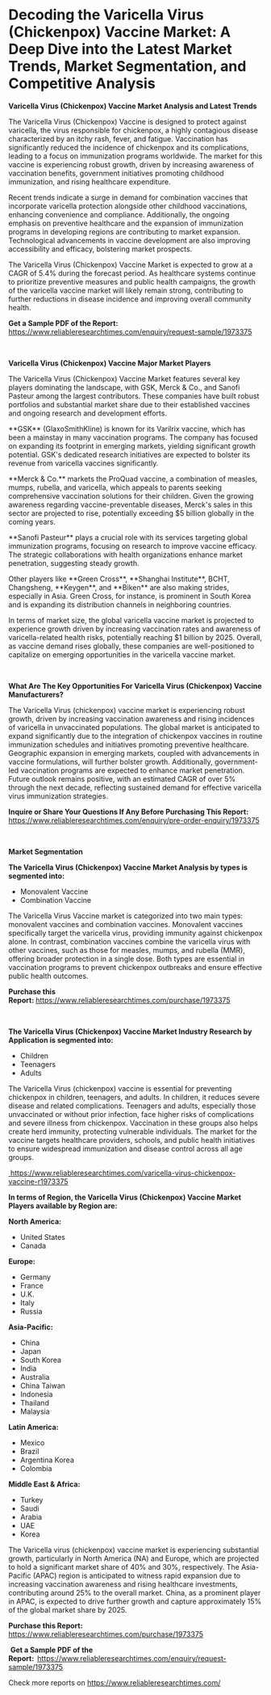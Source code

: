 <p><h1>Decoding the Varicella Virus (Chickenpox) Vaccine Market: A Deep Dive into the Latest Market Trends, Market Segmentation, and Competitive Analysis</h1></p><p><strong>Varicella Virus (Chickenpox) Vaccine Market Analysis and Latest Trends</strong></p>
<p><p>The Varicella Virus (Chickenpox) Vaccine is designed to protect against varicella, the virus responsible for chickenpox, a highly contagious disease characterized by an itchy rash, fever, and fatigue. Vaccination has significantly reduced the incidence of chickenpox and its complications, leading to a focus on immunization programs worldwide. The market for this vaccine is experiencing robust growth, driven by increasing awareness of vaccination benefits, government initiatives promoting childhood immunization, and rising healthcare expenditure.</p><p>Recent trends indicate a surge in demand for combination vaccines that incorporate varicella protection alongside other childhood vaccinations, enhancing convenience and compliance. Additionally, the ongoing emphasis on preventive healthcare and the expansion of immunization programs in developing regions are contributing to market expansion. Technological advancements in vaccine development are also improving accessibility and efficacy, bolstering market prospects.</p><p>The Varicella Virus (Chickenpox) Vaccine Market is expected to grow at a CAGR of 5.4% during the forecast period. As healthcare systems continue to prioritize preventive measures and public health campaigns, the growth of the varicella vaccine market will likely remain strong, contributing to further reductions in disease incidence and improving overall community health.</p></p>
<p><strong>Get a Sample PDF of the Report:&nbsp;</strong> <a href="https://www.reliableresearchtimes.com/enquiry/request-sample/1973375?utm_campaign=3187&utm_medium=2&utm_source=Github&utm_content=ia&utm_term=09032025&utm_id=varicella-virus-chickenpox-vaccine">https://www.reliableresearchtimes.com/enquiry/request-sample/1973375</a></p>
<p>&nbsp;</p>
<p><strong>Varicella Virus (Chickenpox) Vaccine Major Market Players</strong></p>
<p><p>The Varicella Virus (Chickenpox) Vaccine Market features several key players dominating the landscape, with GSK, Merck & Co., and Sanofi Pasteur among the largest contributors. These companies have built robust portfolios and substantial market share due to their established vaccines and ongoing research and development efforts.</p><p>**GSK** (GlaxoSmithKline) is known for its Varilrix vaccine, which has been a mainstay in many vaccination programs. The company has focused on expanding its footprint in emerging markets, yielding significant growth potential. GSK's dedicated research initiatives are expected to bolster its revenue from varicella vaccines significantly.</p><p>**Merck & Co.** markets the ProQuad vaccine, a combination of measles, mumps, rubella, and varicella, which appeals to parents seeking comprehensive vaccination solutions for their children. Given the growing awareness regarding vaccine-preventable diseases, Merck's sales in this sector are projected to rise, potentially exceeding $5 billion globally in the coming years.</p><p>**Sanofi Pasteur** plays a crucial role with its services targeting global immunization programs, focusing on research to improve vaccine efficacy. The strategic collaborations with health organizations enhance market penetration, suggesting steady growth.</p><p>Other players like **Green Cross**, **Shanghai Institute**, BCHT, Changsheng, **Keygen**, and **Biken** are also making strides, especially in Asia. Green Cross, for instance, is prominent in South Korea and is expanding its distribution channels in neighboring countries.</p><p>In terms of market size, the global varicella vaccine market is projected to experience growth driven by increasing vaccination rates and awareness of varicella-related health risks, potentially reaching $1 billion by 2025. Overall, as vaccine demand rises globally, these companies are well-positioned to capitalize on emerging opportunities in the varicella vaccine market.</p></p>
<p>&nbsp;</p>
<p><strong>What Are The Key Opportunities For Varicella Virus (Chickenpox) Vaccine Manufacturers?</strong></p>
<p><p>The Varicella Virus (chickenpox) vaccine market is experiencing robust growth, driven by increasing vaccination awareness and rising incidences of varicella in unvaccinated populations. The global market is anticipated to expand significantly due to the integration of chickenpox vaccines in routine immunization schedules and initiatives promoting preventive healthcare. Geographic expansion in emerging markets, coupled with advancements in vaccine formulations, will further bolster growth. Additionally, government-led vaccination programs are expected to enhance market penetration. Future outlook remains positive, with an estimated CAGR of over 5% through the next decade, reflecting sustained demand for effective varicella virus immunization strategies.</p></p>
<p><strong>Inquire or Share Your Questions If Any Before Purchasing This Report:</strong> <a href="https://www.reliableresearchtimes.com/enquiry/pre-order-enquiry/1973375?utm_campaign=3187&utm_medium=2&utm_source=Github&utm_content=ia&utm_term=09032025&utm_id=varicella-virus-chickenpox-vaccine">https://www.reliableresearchtimes.com/enquiry/pre-order-enquiry/1973375</a></p>
<p>&nbsp;</p>
<p><strong>Market Segmentation</strong></p>
<p><strong>The Varicella Virus (Chickenpox) Vaccine Market Analysis by types is segmented into:</strong></p>
<p><ul><li>Monovalent Vaccine</li><li>Combination Vaccine</li></ul></p>
<p><p>The Varicella Virus Vaccine market is categorized into two main types: monovalent vaccines and combination vaccines. Monovalent vaccines specifically target the varicella virus, providing immunity against chickenpox alone. In contrast, combination vaccines combine the varicella virus with other vaccines, such as those for measles, mumps, and rubella (MMR), offering broader protection in a single dose. Both types are essential in vaccination programs to prevent chickenpox outbreaks and ensure effective public health outcomes.</p></p>
<p><strong>Purchase this Report:&nbsp;</strong><a href="https://www.reliableresearchtimes.com/purchase/1973375?utm_campaign=3187&utm_medium=2&utm_source=Github&utm_content=ia&utm_term=09032025&utm_id=varicella-virus-chickenpox-vaccine">https://www.reliableresearchtimes.com/purchase/1973375</a></p>
<p>&nbsp;</p>
<p><strong>The Varicella Virus (Chickenpox) Vaccine Market Industry Research by Application is segmented into:</strong></p>
<p><ul><li>Children</li><li>Teenagers</li><li>Adults</li></ul></p>
<p><p>The Varicella Virus (chickenpox) vaccine is essential for preventing chickenpox in children, teenagers, and adults. In children, it reduces severe disease and related complications. Teenagers and adults, especially those unvaccinated or without prior infection, face higher risks of complications and severe illness from chickenpox. Vaccination in these groups also helps create herd immunity, protecting vulnerable individuals. The market for the vaccine targets healthcare providers, schools, and public health initiatives to ensure widespread immunization and disease control across all age groups.</p></p>
<p><a href="https://www.reliableresearchtimes.com/varicella-virus-chickenpox-vaccine-r1973375?utm_campaign=3187&utm_medium=2&utm_source=Github&utm_content=ia&utm_term=09032025&utm_id=varicella-virus-chickenpox-vaccine">&nbsp;https://www.reliableresearchtimes.com/varicella-virus-chickenpox-vaccine-r1973375</a></p>
<p><strong>In terms of Region, the Varicella Virus (Chickenpox) Vaccine Market Players available by Region are:</strong></p>
<p>
    <p> <strong> North America: </strong>
        <ul>
            <li>United States</li>
            <li>Canada</li>
        </ul>
        </p> 
    <p> <strong> Europe: </strong>
        <ul>
            <li>Germany</li>
            <li>France</li>
            <li>U.K.</li>
            <li>Italy</li>
            <li>Russia</li>
        </ul>
        </p> 
    <p> <strong> Asia-Pacific: </strong>
        <ul>
            <li>China</li>
            <li>Japan</li>
            <li>South Korea</li>
            <li>India</li>
            <li>Australia</li>
            <li>China Taiwan</li>
            <li>Indonesia</li>
            <li>Thailand</li>
            <li>Malaysia</li>
        </ul>
        </p> 
    <p> <strong> Latin America: </strong>
        <ul>
            <li>Mexico</li>
            <li>Brazil</li>
            <li>Argentina Korea</li>
            <li>Colombia</li>
        </ul>
        </p> 
    <p> <strong> Middle East & Africa: </strong>
        <ul>
            <li>Turkey</li>
            <li>Saudi</li>
            <li>Arabia</li>
            <li>UAE</li>
            <li>Korea</li>
        </ul>
    </p>
    </p>
<p><p>The Varicella virus (chickenpox) vaccine market is experiencing substantial growth, particularly in North America (NA) and Europe, which are projected to hold a significant market share of 40% and 30%, respectively. The Asia-Pacific (APAC) region is anticipated to witness rapid expansion due to increasing vaccination awareness and rising healthcare investments, contributing around 25% to the overall market. China, as a prominent player in APAC, is expected to drive further growth and capture approximately 15% of the global market share by 2025.</p></p>
<p><strong>Purchase this Report: </strong><a href="https://www.reliableresearchtimes.com/purchase/1973375?utm_campaign=3187&utm_medium=2&utm_source=Github&utm_content=ia&utm_term=09032025&utm_id=varicella-virus-chickenpox-vaccine">https://www.reliableresearchtimes.com/purchase/1973375</a></p>
<p>&nbsp;<strong>Get a Sample PDF of the Report:&nbsp;&nbsp;</strong><a href="https://www.reliableresearchtimes.com/enquiry/request-sample/1973375?utm_campaign=3187&utm_medium=2&utm_source=Github&utm_content=ia&utm_term=09032025&utm_id=varicella-virus-chickenpox-vaccine">https://www.reliableresearchtimes.com/enquiry/request-sample/1973375</a></p>
<p><strong></strong></p>
<p>Check more reports on <a href="https://www.reliableresearchtimes.com/?utm_campaign=3187&utm_medium=2&utm_source=Github&utm_content=ia&utm_term=09032025&utm_id=varicella-virus-chickenpox-vaccine">https://www.reliableresearchtimes.com/</a></p>